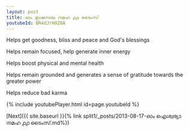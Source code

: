 ```yaml
---
layout: post
title: ഓം ഇഷനായ നമഹ ൧൧ ടൈംസ്
youtubeId: BR4dJrHXZ0A
---
```

 
 
Helps get goodness, bliss and peace and God's blessings
 
Helps remain focused, help generate inner energy 
 
Helps boost physical and mental health 
 
Helps remain grounded and generates a sense of gratitude towards the greater power 
 
Helps reduce bad karma
 
 
 
 


{% include youtubePlayer.html id=page.youtubeId %}
 
[Next]({{ site.baseurl }}{% link  split1/_posts/2013-08-17-ഓം ഐശ്വര്യാ നമഹ ൧൧ ടൈംസ്.md%})
 
